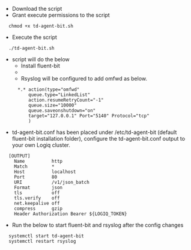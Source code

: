 - Download the script
- Grant execute permissions to the script
```
  chmod +x td-agent-bit.sh
```
- Execute the script 
```
  ./td-agent-bit.sh
```
   - script will do the below
     -  Install fluent-bit
     - 
     - Rsyslog will be configured to add omfwd as below.
     ```
       *.* action(type="omfwd"
           queue.type="LinkedList"
           action.resumeRetryCount="-1"
           queue.size="10000"
           queue.saveonshutdown="on"
           target="127.0.0.1" Port="5140" Protocol="tcp"
           )
     ```
- td-agent-bit.conf has been placed under /etc/td-agent-bit (default fluent-bit installation folder), configure the td-agent-bit.conf output to your own Logiq cluster.
```
  [OUTPUT]
    Name          http
    Match         *
    Host          localhost
    Port          80
    URI           /v1/json_batch
    Format        json
    tls           off
    tls.verify    off
    net.keepalive off
    compress      gzip
    Header Authorization Bearer ${LOGIQ_TOKEN}
```
- Run the below to start fluent-bit and rsyslog after the config changes
```
  systemctl start td-agent-bit
  systemctl restart rsyslog
```

